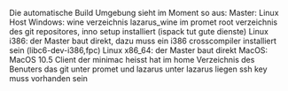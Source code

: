 Die automatische Build Umgebung sieht im Moment so aus:
Master: Linux Host
Windows: wine verzeichnis lazarus_wine im promet root verzeichnis des git repositores, inno setup installiert (ispack tut gute dienste)
Linux i386: der Master baut direkt, dazu muss ein i386 crosscompiler installiert sein (libc6-dev-i386,fpc)
Linux x86_64: der Master baut direkt
MacOS: MacOS 10.5 Client der minimac heisst hat im home Verzeichnis des Benuters das git unter promet und lazarus unter lazarus liegen ssh key muss vorhanden sein